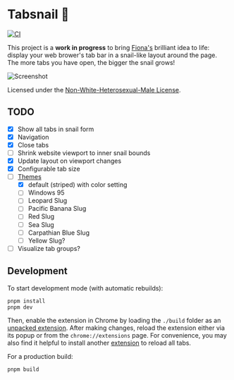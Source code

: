 # Tabsnail 🐌

[![CI](https://github.com/grubersjoe/tabsnail/actions/workflows/test.yml/badge.svg)](https://github.com/grubersjoe/tabsnail/actions/workflows/test.yml)

This project is a **work in progress** to bring [Fiona's](https://runjak.codes/) brilliant idea to
life: display your web brower's tab bar in a snail-like layout around the page. The more tabs you
have open, the bigger the snail grows!

![Screenshot](tabsnail.png)

Licensed under the
[Non-White-Heterosexual-Male License](https://nonwhiteheterosexualmalelicense.org).

## TODO

- [x] Show all tabs in snail form
- [x] Navigation
- [x] Close tabs
- [ ] Shrink website viewport to inner snail bounds
- [x] Update layout on viewport changes
- [x] Configurable tab size
- [ ] [Themes](https://www.instagram.com/p/DMdTtUJpaxi)
  - [x] default (striped) with color setting
  - [ ] Windows 95
  - [ ] Leopard Slug
  - [ ] Pacific Banana Slug
  - [ ] Red Slug
  - [ ] Sea Slug
  - [ ] Carpathian Blue Slug
  - [ ] Yellow Slug?
- [ ] Visualize tab groups?

## Development

To start development mode (with automatic rebuilds):

```shell
pnpm install
pnpm dev
```

Then, enable the extension in Chrome by loading the `./build` folder as an
[unpacked extension](https://developer.chrome.com/docs/extensions/get-started/tutorial/hello-world#load-unpacked).
After making changes, reload the extension either via its popup or from the `chrome://extensions`
page. For convenience, you may also find it helpful to install another
[extension](https://chromewebstore.google.com/detail/reload-all-tabs/midkcinmplflbiflboepnahkboeonkam)
to reload all tabs.

For a production build:

```shell
pnpm build
```
